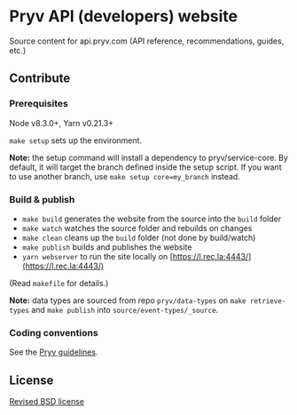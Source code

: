 # Pryv API (developers) website

Source content for api.pryv.com (API reference, recommendations, guides, etc.)


## Contribute

### Prerequisites

Node v8.3.0+, Yarn v0.21.3+

`make setup` sets up the environment.

**Note:** the setup command will install a dependency to pryv/service-core.
By default, it will target the branch defined inside the setup script.
If you want to use another branch, use `make setup core=my_branch` instead.

### Build & publish

- `make build` generates the website from the source into the `build` folder
- `make watch` watches the source folder and rebuilds on changes
- `make clean` cleans up the `build` folder (not done by build/watch)
- `make publish` builds and publishes the website
- `yarn webserver` to run the site locally on [https://l.rec.la:4443/](https://l.rec.la:4443/)

(Read `makefile` for details.)

**Note:** data types are sourced from repo `pryv/data-types` on `make retrieve-types` and `make publish` into `source/event-types/_source`.


### Coding conventions

See the [Pryv guidelines](http://pryv.github.io/guidelines/).


## License

[Revised BSD license](https://github.com/pryv/documents/blob/master/license-bsd-revised.md)

